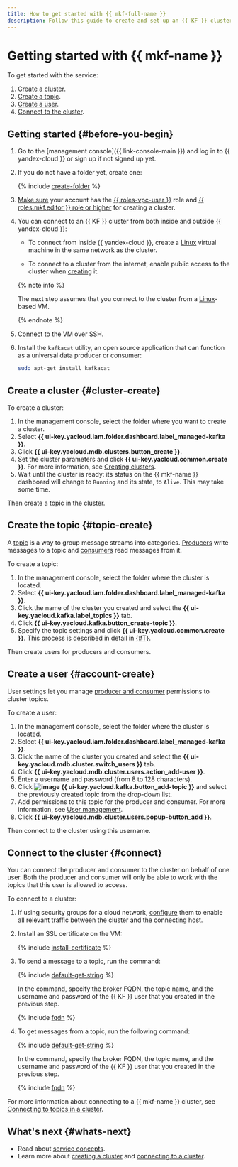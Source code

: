 ```yaml
---
title: How to get started with {{ mkf-full-name }}
description: Follow this guide to create and set up an {{ KF }} cluster.
---
```


# Getting started with {{ mkf-name }}

To get started with the service:
1. [Create a cluster](#cluster-create).
1. [Create a topic](#topic-create).
1. [Create a user](#account-create).
1. [Connect to the cluster](#connect).


## Getting started {#before-you-begin}

1. Go to the [management console]({{ link-console-main }}) and log in to {{ yandex-cloud }} or sign up if not signed up yet.

1. If you do not have a folder yet, create one:

   {% include [create-folder](../_includes/create-folder.md) %}

1. [Make sure](../iam/operations/roles/get-assigned-roles.md) your account has the [{{ roles-vpc-user }}](../vpc/security/index.md#vpc-user) role and [{{ roles.mkf.editor }} role or higher](security/index.md#roles-list) for creating a cluster.
1. You can connect to an {{ KF }} cluster from both inside and outside {{ yandex-cloud }}:

   * To connect from inside {{ yandex-cloud }}, create a [Linux](../compute/quickstart/quick-create-linux.md) virtual machine in the same network as the cluster.

   * To connect to a cluster from the internet, enable public access to the cluster when [creating](operations/cluster-create.md) it.

   {% note info %}

   The next step assumes that you connect to the cluster from a [Linux](../compute/quickstart/quick-create-linux.md)-based VM.

   {% endnote %}

1. [Connect](../compute/operations/vm-connect/ssh.md) to the VM over SSH.

1. Install the `kafkacat` utility, an open source application that can function as a universal data producer or consumer:

   ```bash
   sudo apt-get install kafkacat
   ```


## Create a cluster {#cluster-create}

To create a cluster:
1. In the management console, select the folder where you want to create a cluster.
1. Select **{{ ui-key.yacloud.iam.folder.dashboard.label_managed-kafka }}**.
1. Click **{{ ui-key.yacloud.mdb.clusters.button_create }}**.
1. Set the cluster parameters and click **{{ ui-key.yacloud.common.create }}**. For more information, see [Creating clusters](operations/cluster-create.md).
1. Wait until the cluster is ready: its status on the {{ mkf-name }} dashboard will change to `Running` and its state, to `Alive`. This may take some time.

Then create a topic in the cluster.

## Create the topic {#topic-create}

A [topic](concepts/topics.md) is a way to group message streams into categories. [Producers](concepts/producers-consumers.md) write messages to a topic and [consumers](concepts/producers-consumers.md) read messages from it.

To create a topic:
1. In the management console, select the folder where the cluster is located.
1. Select **{{ ui-key.yacloud.iam.folder.dashboard.label_managed-kafka }}**.
1. Click the name of the cluster you created and select the **{{ ui-key.yacloud.kafka.label_topics }}** tab.
1. Click **{{ ui-key.yacloud.kafka.button_create-topic }}**.
1. Specify the topic settings and click **{{ ui-key.yacloud.common.create }}**. This process is described in detail in [{#T}](operations/cluster-topics.md).

Then create users for producers and consumers.

## Create a user {#account-create}

User settings let you manage [producer and consumer](./concepts/producers-consumers.md) permissions to cluster topics.

To create a user:
1. In the management console, select the folder where the cluster is located.
1. Select **{{ ui-key.yacloud.iam.folder.dashboard.label_managed-kafka }}**.
1. Click the name of the cluster you created and select the **{{ ui-key.yacloud.mdb.cluster.switch_users }}** tab.
1. Click **{{ ui-key.yacloud.mdb.cluster.users.action_add-user }}**.
1. Enter a username and password (from 8 to 128 characters).
1. Click **![image](../_assets/console-icons/plus.svg) {{ ui-key.yacloud.kafka.button_add-topic }}** and select the previously created topic from the drop-down list.
1. Add permissions to this topic for the producer and consumer. For more information, see [User management](operations/cluster-accounts.md).
1. Click **{{ ui-key.yacloud.mdb.cluster.users.popup-button_add }}**.

Then connect to the cluster using this username.

## Connect to the cluster {#connect}

You can connect the producer and consumer to the cluster on behalf of one user. Both the producer and consumer will only be able to work with the topics that this user is allowed to access.

To connect to a cluster:


1. If using security groups for a cloud network, [configure](operations/connect/index.md#configuring-security-groups) them to enable all relevant traffic between the cluster and the connecting host.


1. Install an SSL certificate on the VM:

   {% include [install-certificate](../_includes/mdb/mkf/install-certificate.md) %}

1. To send a message to a topic, run the command:

   {% include [default-get-string](../_includes/mdb/mkf/default-send-string.md) %}

   In the command, specify the broker FQDN, the topic name, and the username and password of the {{ KF }} user that you created in the previous step.

   {% include [fqdn](../_includes/mdb/mkf/fqdn-host.md) %}

1. To get messages from a topic, run the following command:

   {% include [default-get-string](../_includes/mdb/mkf/default-get-string.md) %}

   In the command, specify the broker FQDN, the topic name, and the username and password of the {{ KF }} user that you created in the previous step.

   {% include [fqdn](../_includes/mdb/mkf/fqdn-host.md) %}

For more information about connecting to a {{ mkf-name }} cluster, see [Connecting to topics in a cluster](operations/connect/clients.md).

## What's next {#whats-next}

* Read about [service concepts](concepts/index.md).
* Learn more about [creating a cluster](operations/cluster-create.md) and [connecting to a cluster](operations/connect/index.md).
